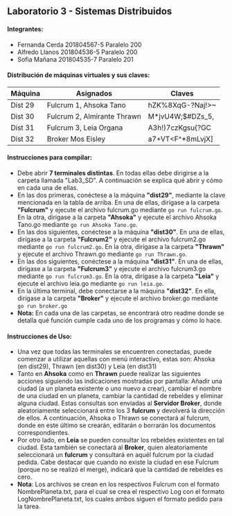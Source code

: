 ## Laboratorio 3 - Sistemas Distribuidos

#### Integrantes:

- Fernanda Cerda 201804567-5 Paralelo 200
- Alfredo Llanos 201804536-5 Paralelo 200
- Sofia Mañana 201804535-7 Paralelo 201


#### Distribución de máquinas virtuales y sus claves: 
| Máquina| Asignados| Claves|
| ----- | ---- | ---- |
| Dist 29| Fulcrum 1, Ahsoka Tano | hZK%8XqG-?Naj!>~|
| Dist 30| Fulcrum 2, Almirante Thrawn | M*jvU4W;$#DZs_5,|
| Dist 31| Fulcrum 3, Leia Organa | A3h!)7czKgsu{?GC|
| Dist 32| Broker Mos Eisley| a7+VT<F^*8mLvjX]|


#### Instrucciones para compilar:

- Debe abrir **7 terminales distintas**. En todas ellas debe dirigirse a la carpeta llamada "Lab3_SD". A continuación se explica qué abrir y cómo en cada una de ellas.
- En las dos primeras, conéctese a la máquina **"dist29"**, mediante la clave mencionada en la tabla de arriba. En una de ellas, dirígase a la carpeta **"Fulcrum"** y ejecute el archivo fulcrum.go mediante `go run fulcrum.go`. En la otra, dirígase a la carpeta **"Ahsoka"** y ejecute el archivo Ahsoka Tano.go mediante `go run Ahsoka Tano.go`.
- En las dos siguientes, conéctese a la máquina **"dist30"**. En una de ellas, dirígase a la carpeta **"Fulcrum2"** y ejecute el archivo fulcrum2.go mediante `go run fulcrum2.go`. En la otra, dirígase a la carpeta **"Thrawn"** y ejecute el archivo Thrawn.go mediante `go run Thrawn.go`.
- En las dos siguientes, conéctese a la máquina **"dist31"**. En una de ellas, dirígase a la carpeta **"Fulcrum3"** y ejecute el archivo fulcrum3.go mediante `go run fulcrum3.go`. En la otra, dirígase a la carpeta **"Leia"** y ejecute el archivo leia.go mediante `go run leia.go`.
- En la última terminal, debe conectarse a la máquina **"dist32"**. En ella, dirígase a la carpeta **"Broker"** y ejecute el archivo broker.go mediante `go run broker.go`
- **Nota:** En cada una de las carpetas, se encontrará otro readme donde se detalla qué función cumple cada uno de los programas y cómo lo hace.

#### Instrucciones de Uso:
- Una vez que todas las terminales se encuentren conectadas, puede comenzar a utilizar aquellas con menú interactivo, estas son: Ahsoka (en dist29), Thrawn (en dist30) y Leia (en dist31)
- Tanto en **Ahsoka** como en **Thrawn** puede realizar las siguientes acciones siguiendo las indicaciones mostradas por pantalla: Añadir una ciudad (a un planeta existente o uno nuevo a crear), cambiar el nombre de una ciudad en un planeta, cambiar la cantidad de rebeldes y eliminar alguna ciudad. Estas consultas son enviadas al **Servidor Broker**, donde aleatoriamente seleccionará entre los 3 **fulcrum** y devolverá la dirección de ellos. A continuación, Ahsoka o Thrawn se conectará al fulcrum, donde en este último se crearán, editarán o borrarán los documentos correspondientes.
- Por otro lado, en **Leia** se pueden consultar los rebeldes existentes en tal ciudad. Esta también se conectará al **Broker**, quien aleatoriamente seleccionará un **fulcrum** y consultará en aquél fulcrum por la ciudad pedida. Cabe destacar que cuando no existe la ciudad en ese Fulcrum (porque no se realizó el merge), indicará que la cantidad de rebeldes es cero. 
- **Nota**: Los archivos se crean en los respectivos Fulcrum con el formato NombrePlaneta.txt, para el cual se crea el respectivo Log con el formato LogNombrePlaneta.txt, los cuales ambos siguen el formato pedido para la tarea.